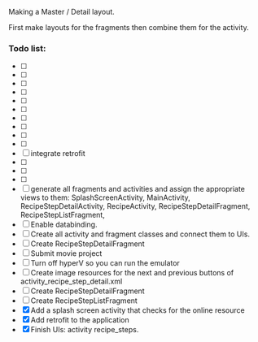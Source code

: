 Making a Master / Detail layout. 

First make layouts for the fragments then combine them for the activity. 


### Todo list:

- [ ]
- [ ]
- [ ]
- [ ]
- [ ]
- [ ]
- [ ]
- [ ]
- [ ]
- [ ]
- [ ] integrate retrofit
- [ ]
- [ ]
- [ ]
- [ ] generate all fragments and activities and assign the appropriate views to them: SplashScreenActivity, MainActivity, RecipeStepDetailActivity, RecipeActivity, RecipeStepDetailFragment, RecipeStepListFragment, 
- [ ] Enable databinding.
- [ ] Create all activity and fragment classes and connect them to UIs. 
- [ ] Create RecipeStepDetailFragment
- [ ] Submit movie project
- [ ] Turn off hyperV so you can run the emulator
- [ ] Create image resources for the next and previous buttons of activity_recipe_step_detail.xml
- [ ] Create RecipeStepDetailFragment
- [ ] Create RecipeStepListFragment
- [x] Add a splash screen activity that checks for the online resource
- [x] Add retrofit to the application
- [x] Finish UIs: activity recipe_steps.
